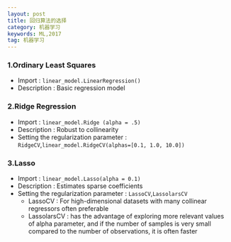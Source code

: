 ```yaml
---
layout: post
title: 回归算法的选择
category: 机器学习
keywords: ML,2017
tag: 机器学习
---
```

### 1.Ordinary Least Squares
* Import : `linear_model.LinearRegression()`
* Description : Basic regression model

### 2.Ridge Regression
* Import : `linear_model.Ridge (alpha = .5)`
* Description : Robust to collinearity
* Setting the regularization parameter : `RidgeCV`,`linear_model.RidgeCV(alphas=[0.1, 1.0, 10.0])`

### 3.Lasso
* Import : `linear_model.Lasso(alpha = 0.1)`
* Description : Estimates sparse coefficients
* Setting the regularization parameter : `LassoCV`,`LassolarsCV`
  * LassoCV : For high-dimensional datasets with many collinear regressors often preferable
  * LassolarsCV : has the advantage of exploring more relevant values of alpha parameter, and if the number of samples is very small compared to the number of observations, it is often faster
